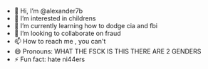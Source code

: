 - 👋 Hi, I’m @alexander7b
- 👀 I’m interested in childrens
- 🌱 I’m currently learning how to dodge cia and fbi
- 💞️ I’m looking to collaborate on fraud
- 📫 How to reach me , you can't
- 😄 Pronouns: WHAT THE FSCK IS THIS THERE ARE 2 GENDERS
- ⚡ Fun fact: hate ni44ers

<!---
alexander7b/alexander7b is a ✨ special ✨ repository because its `README.md` (this file) appears on your GitHub profile.
You can click the Preview link to take a look at your changes.
--->
